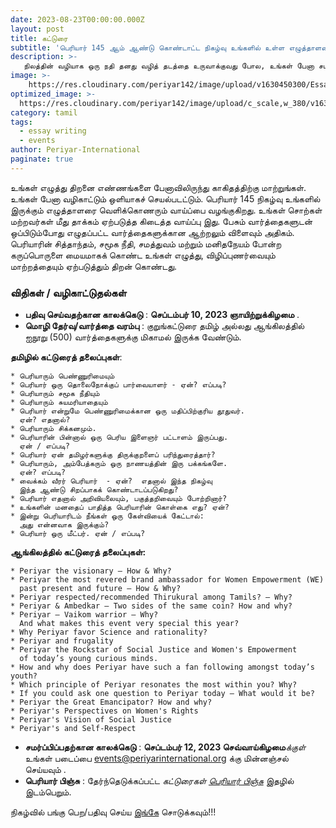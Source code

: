 ```yaml
---
date: 2023-08-23T00:00:00.000Z
layout: post
title: கட்டுரை
subtitle: 'பெரியார் 145 ஆம் ஆண்டு கொண்டாட்ட நிகழ்வு உங்களில் உள்ள எழுத்தாளரை வெளிக்கொணர உங்களை ஊக்குவிக்கிறது'
description: >-
   நிலத்தின் வழியாக ஒரு நதி தனது வழித் தடத்தை உருவாக்குவது போல, உங்கள் பேனா சமத்துவ எண்ணங்களை காகிதத்தில் வடிக்கட்டும்.
image: >-
    https://res.cloudinary.com/periyar142/image/upload/v1630450300/EssayWriting_upbjln.jpg
optimized_image: >-
  https://res.cloudinary.com/periyar142/image/upload/c_scale,w_380/v1630450300/EssayWriting_upbjln.jpg
category: tamil
tags:
  - essay writing
  - events
author: Periyar-International
paginate: true
---
```


உங்கள் எழுத்து திறனை எண்ணங்களை பேனாவிலிருந்து காகிதத்திற்கு மாற்றுங்கள். உங்கள் பேனா வழிகாட்டும் ஒளியாகச் செயல்படட்டும். பெரியார் 145 நிகழ்வு உங்களில் இருக்கும் எழுத்தாளரை வெளிக்கொணரும் வாய்ப்பை வழங்குகிறது. உங்கள் சொற்கள் மற்றவர்கள் மீது தாக்கம் ஏற்படுத்த கிடைத்த வாய்ப்பு இது. பேசும் வார்த்தைகளுடன் ஒப்பிடும்போது எழுதப்பட்ட வார்த்தைகளுக்கான ஆற்றலும் விளைவும் அதிகம். பெரியாரின் சித்தாந்தம், சமூக நீதி, சமத்துவம் மற்றும் மனிதநேயம் போன்ற கருப்பொருளை மையமாகக் கொண்ட உங்கள் எழுத்து, விழிப்புணர்வையும் மாற்றத்தையும் ஏற்படுத்தும் திறன் கொண்டது.

### **விதிகள் / வழிகாட்டுதல்கள்**
* **பதிவு செய்வதற்கான காலக்கெடு** : **செப்டம்பர் 10, 2023 ஞாயிற்றுக்கிழமை** .
* **மொழி தேர்வு/வார்த்தை வரம்பு** :  குறுங்கட்டுரை தமிழ் அல்லது ஆங்கிலத்தில் ஐநூறு (500) வார்த்தைகளுக்கு மிகாமல்  இருக்க வேண்டும்.

**தமிழில் கட்டுரைத் தலைப்புகள்**:

    * பெரியாரும் பெண்ணுரிமையும்
    * பெரியார் ஒரு தொலைநோக்குப் பார்வையாளர் - ஏன்? எப்படி?
    * பெரியாரும் சமூக நீதியும்
    * பெரியாரும் சுயமரியாதையும்
    * பெரியார் என்றுமே பெண்ணுரிமைக்கான ஒரு மதிப்பிற்குரிய தூதுவர். 
      ஏன்? எதனால்?
    * பெரியாரும் சிக்கனமும்.
    * பெரியாரின் பின்னால் ஒரு பெரிய இளைஞர் பட்டாளம் இருப்பது.
      ஏன் / எப்படி?
    * பெரியார் ஏன் தமிழர்களுக்கு திருக்குறளைப் பரிந்துரைத்தார்?
    * பெரியாரும், அம்பேத்கரும் ஒரு நாணயத்தின் இரு பக்கங்களே.
      ஏன்? எப்படி?
    * வைக்கம் வீரர் பெரியார்  - ஏன்?  எதனால் இந்த நிகழ்வு 
      இந்த ஆண்டு சிறப்பாகக் கொண்டாடப்படுகிறது?
    * பெரியார் எதனால் அறிவியலையும், பகுத்தறிவையும் போற்றினார்?
    * உங்களின் மனதைப் பாதித்த பெரியாரின் கொள்கை எது? ஏன்?
    * இன்று பெரியாரிடம் நீங்கள் ஒரு கேள்வியைக் கேட்டால்: 
      அது என்னவாக இருக்கும்?
    * பெரியார் ஒரு மீட்பர். ஏன் / எப்படி?

**ஆங்கிலத்தில் கட்டுரைத் தலைப்புகள்:**

    * Periyar the visionary – How & Why?
    * Periyar the most revered brand ambassador for Women Empowerment (WE) 
      past present and future – How & Why?
    * Periyar respected/recommended Thirukural among Tamils? – Why?
    * Periyar & Ambedkar – Two sides of the same coin? How and why?
    * Periyar – Vaikom warrior – Why? 
      And what makes this event very special this year?
    * Why Periyar favor Science and rationality?
    * Periyar and frugality
    * Periyar the Rockstar of Social Justice and Women's Empowerment 
      of today’s young curious minds.
    * How and why does Periyar have such a fan following amongst today’s youth?
    * Which principle of Periyar resonates the most within you? Why?
    * If you could ask one question to Periyar today – What would it be?
    * Periyar the Great Emancipator? How and why?
    * Periyar's Perspectives on Women's Rights
    * Periyar's Vision of Social Justice
    * Periyar's and Self-Respect 

* **சமர்ப்பிப்பதற்கான காலக்கெடு** : **செப்டம்பர் 12, 2023 செவ்வாய்கிழமை***க்குள்* உங்கள் படைப்பை events@periyarinternational.org க்கு மின்னஞ்சல் செய்யவும் .
* **பெரியார் பிஞ்சு** : தேர்ந்தெடுக்கப்பட்ட *கட்டுரைகள் [பெரியார் பிஞ்சு](https://periyarpinju.com/)* இதழில் இடம்பெறும்.

நிகழ்வில் பங்கு பெற/பதிவு செய்ய [இங்கே](/tamil-register/) சொடுக்கவும்!!!

